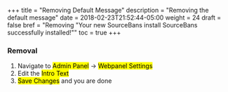 +++
title = "Removing Default Message"
description = "Removing the default message"
date = 2018-02-23T21:52:44-05:00
weight = 24
draft = false
bref = "Removing \"Your new SourceBans install SourceBans successfully installed!\""
toc = true
+++

### Removal

1. Navigate to <mark>Admin Panel</mark> -> <mark>Webpanel Settings</mark>
2. Edit the <mark>Intro Text</mark>
3. <mark>Save Changes</mark> and you are done
